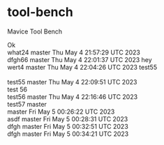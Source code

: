 # tool-bench
Mavice Tool Bench

Ok
<br> what24 master 
Thu May  4 21:57:29 UTC 2023
<br> dfgh66 master 
Thu May  4 22:01:37 UTC 2023
hey<br> wert4 master 
Thu May  4 22:04:26 UTC 2023
test55 <br>
<br> test55 master 
Thu May  4 22:09:51 UTC 2023
<br> test 56
<br> test56 master 
Thu May  4 22:16:46 UTC 2023
<br> test57 master 
<br>  master 
Fri May  5 00:26:22 UTC 2023
<br> asdf master 
Fri May  5 00:28:31 UTC 2023
<br> dfgh master 
Fri May  5 00:32:51 UTC 2023
<br> dfgh master 
Fri May  5 00:34:21 UTC 2023
